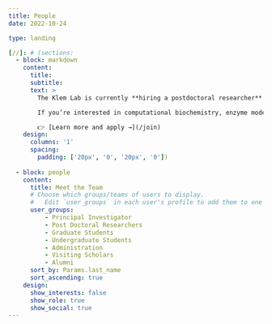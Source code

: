 ```yaml
---
title: People
date: 2022-10-24

type: landing

[//]: # (sections:
  - block: markdown
    content:
      title:
      subtitle:
      text: >
        The Klem Lab is currently **hiring a postdoctoral researcher** to start in **Fall 2025**, and we’re also looking for enthusiastic **undergraduate students** to join our team.

        If you’re interested in computational biochemistry, enzyme modeling, or interdisciplinary science, we’d love to hear from you.

        👉 [Learn more and apply →](/join)
    design:
      columns: '1'
      spacing:
        padding: ['20px', '0', '20px', '0'])
    
  - block: people
    content:
      title: Meet the Team
      # Choose which groups/teams of users to display.
      #   Edit `user_groups` in each user's profile to add them to one or more of these groups.
      user_groups:
          - Principal Investigator
          - Post Doctoral Researchers
          - Graduate Students
          - Undergraduate Students
          - Administration
          - Visiting Scholars
          - Alumni 
      sort_by: Params.last_name
      sort_ascending: true
    design:
      show_interests: false
      show_role: true
      show_social: true
---
```

